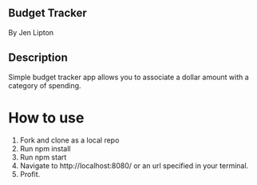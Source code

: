 ## Budget Tracker
By Jen Lipton

## Description
Simple budget tracker app allows you to associate a dollar amount with a category of spending.

# How to use
1. Fork and clone as a local repo
2. Run npm install
3. Run npm start
4. Navigate to http://localhost:8080/ or an url specified in your terminal.
5. Profit.